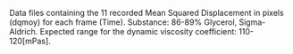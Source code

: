 Data files containing the 11 recorded Mean Squared Displacement in pixels (dqmoy) for each frame (Time).
Substance: 86-89% Glycerol, Sigma-Aldrich. Expected range for the dynamic viscosity coefficient: 110-120[mPas].
